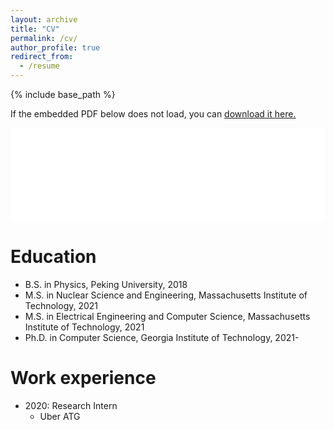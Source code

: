 ```yaml
---
layout: archive
title: "CV"
permalink: /cv/
author_profile: true
redirect_from:
  - /resume
---
```


{% include base_path %}

If the embedded PDF below does not load, you can <u><a href="files/resume.pdf">download it here.</a></u>
<br/>

<embed src="files/resume.pdf" type="application/pdf" width="100%" />


Education
======
* B.S. in Physics, Peking University, 2018
* M.S. in Nuclear Science and Engineering, Massachusetts Institute of Technology, 2021
* M.S. in Electrical Engineering and Computer Science, Massachusetts Institute of Technology, 2021
* Ph.D. in Computer Science, Georgia Institute of Technology, 2021-

Work experience
======
* 2020: Research Intern
  * Uber ATG

<!-- 
Publications
======
  <ul>{% for post in site.publications %}
    {% include archive-single-cv.html %}
  {% endfor %}</ul> -->
  

